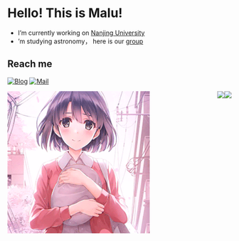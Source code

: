 <!--
**shiro1920/shiro1920** is a ✨ _special_ ✨ repository because its `README.md` (this file) appears on your GitHub profile.
-->


<!--你好呀~ 欢迎来到 Malu 的 github-->

<!--  [![Top Langs](https://github-readme-stats.vercel.app/api/top-langs/?username=shiro1920&layout=default)](https://github.com/anuraghazra/github-readme-stats)

  [![Mango's github stats](https://github-readme-stats.vercel.app/api?username=shiro1920)](https://github.com/mango-lzp/github-readme-stats)
-->



# Hello!  This is Malu!

- I’m currently working on [Nanjing University](https://astronomy.nju.edu.cn/)
- ’m studying astronomy， here is our [group](https://github.com/njuastro)


## Reach me 
[![Blog](https://img.shields.io/badge/blog-NotionNext-blue)](https://www.malupro.top)
[![Mail](https://img.shields.io/badge/mail-zyzhengnju@gmail.com-red)](mailto:zyzhengnju@gmail.com)



<img align="left" width="320" height="320" src="https://github.com/shiro1920/PhotoGallary/blob/main/preview.gif?raw=true">

<a href="#">
  <img align="right" src="https://github-readme-stats.vercel.app/api?username=shiro1920" />
</a>

<a href="#">
  <img align="right" src="https://github-readme-stats.vercel.app/api/top-langs/?username=shiro1920&layout=compact" />
</a>


